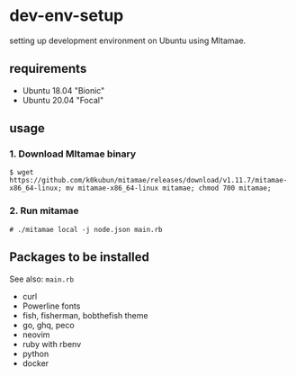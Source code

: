 # dev-env-setup

setting up development environment on Ubuntu using MItamae.


## requirements

- Ubuntu 18.04 "Bionic"
- Ubuntu 20.04 "Focal"

## usage

### 1. Download MItamae binary

```
$ wget https://github.com/k0kubun/mitamae/releases/download/v1.11.7/mitamae-x86_64-linux; mv mitamae-x86_64-linux mitamae; chmod 700 mitamae;
```

### 2. Run mitamae

```
# ./mitamae local -j node.json main.rb
```


## Packages to be installed

See also: `main.rb`

- curl
- Powerline fonts
- fish, fisherman, bobthefish theme
- go, ghq, peco
- neovim
- ruby with rbenv
- python
- docker
